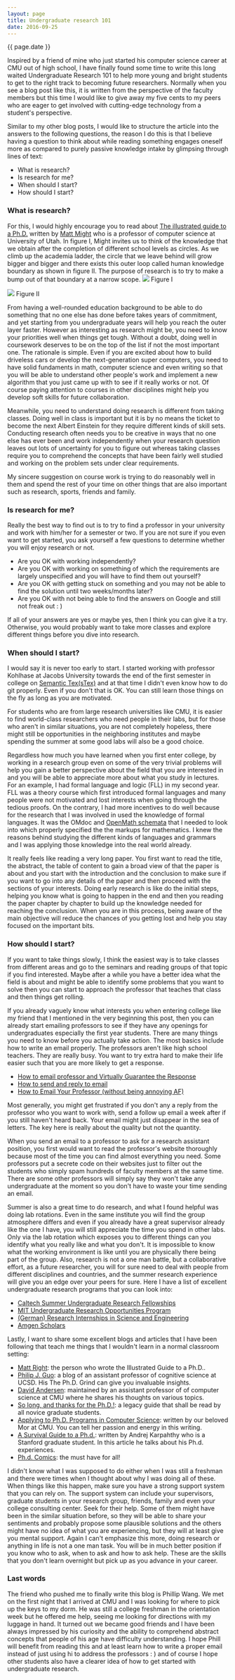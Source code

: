 ```yaml
---
layout: page
title: Undergraduate research 101
date: 2016-09-25
---
```

{{ page.date }}

Inspired by a friend of mine who just started his computer science career 
at CMU out of high school, I have finally found some time to write this long waited Undergraduate Research
101 to help more young and bright students to get to the right track to becoming future researchers. Normally
when you see a blog post like this, it is written from the perspective of the faculty members but this 
time I would like to give away  my five cents to my peers who are eager to get involved with cutting-edge 
technology from a student's perspective.

Similar to my other blog posts, I would like to structure the article into the answers to the following questions,
the reason I do this is that I believe having a question to think about while reading something engages oneself more
as compared to purely passive knowledge intake by glimpsing through lines of text:

* What is research? 
* Is research for me?
* When should I start?
* How should I start?

### What is research?
For this, I would highly encourage you to read about [The illustrated guide to a Ph.D.](http://matt.might.net/articles/phd-school-in-pictures/) written by [Matt Might](http://matt.might.net/) who is a professor of computer science at University of Utah. In figure I, Might invites us to think of the knowledge that we obtain after the completion of different school levels as circles. As we climb up the academia ladder, the circle that we leave behind will grow bigger and bigger and there exists this outer loop called human knowledge boundary as shown in figure II. The purpose of research is to try to make a bump out of that boundary at a narrow scope.
![](/img/research1.png)
Figure I

![](/img/research2.png)
Figure II

From having a well-rounded education background to be able to do something that no one else has done before takes years of commitment, and yet starting from you undergraduate years will help you reach the outer layer faster. However as interesting as research might be, you need to know your priorities well when things get tough. Without a doubt, doing well in coursework deserves to be on the top of the list if not the most important one. The rationale is simple. Even if you are excited about how to build driveless cars or develop the next-generation super computers, you need to have solid fundaments in math, computer science and even writing so that you will be able to understand other people's work and implement a new algorithm that you just came up with to see if it really works or not. Of course paying attention to courses in other disciplines might help you develop soft skills for future collaboration. 

Meanwhile, you need to understand doing research is different from taking classes. Doing well in class is important but it is by no means the ticket to become the next Albert Einstein for they require different kinds of skill sets. Conducting research often needs you to be creative in ways that no one else has ever been and work independently when your research question leaves out lots of uncertainty for you to figure out whereas taking classes require you to comprehend the concepts that have been fairly well studied and working on the problem sets under clear requirements.

My sincere suggestion on course work is trying to do reasonably well in them and spend the rest of your time on other things that are also important such as research, sports, friends and family. 

### Is research for me?
Really the best way to find out is to try to find a professor in your university and work with him/her for a semester or two. If you are not sure if you even want to get started, you ask yourself a few questions to determine whether you will enjoy research or not.

* Are you OK with working independently?
* Are you OK with working on something of which the requirements are largely unspecified and you will have to find them out yourself?
* Are you OK with getting stuck on something and you may not be able to find the solution until two weeks/months later?
* Are you OK with not being able to find the answers on Google and still not freak out : )

If all of your answers are yes or maybe yes, then I think you can give it a try. Otherwise, you would probably want to take more classes and explore different things before you dive into research.

### When should I start?
I would say it is never too early to start. I started working with professor Kohlhase at Jacobs University towards the end of the first semester in college on [Semantic Tex(sTex)](https://github.com/KWARC/sTeX) and at that time I didn't even know how to do git properly. Even if you don't that is OK. You can still learn those things on the fly as long as you are motivated.

For students who are from large research universities like CMU, it is easier to find world-class researchers who need people in their labs, but for those who aren't in similar situations, you are not completely hopeless, there might still be opportunities in the neighboring institutes and maybe spending the summer at some good labs will also be a good choice.

Regardless how much you have learned when you first enter college, by working in a research group even on some of the very trivial problems will help you gain a better perspective about the field that you are interested in and you will be able to appreciate more about what you study in lectures. For an example, I had formal language and logic (FLL) in my second year. FLL was a theory course which first introduced formal languages and many people were not motivated and lost interests when going through the tedious proofs. On the contrary, I had more incentives to do well because for the research that I was involved in used the knowledge of formal languages. It was the OMdoc and [OpenMath schemata](http://www.openmath.org/standard/om20-2004-06-30/omstd20html-3.xml) that I needed to look into which properly specified the the markups for mathematics. I knew the reasons behind studying the different kinds of languages and grammars and I was applying those knowledge into the real world already. 

It really feels like reading a very long paper. You first want to read the title, the abstract, the table of content to gain a broad view of that the paper is about and you start with the introduction and the conclusion to make sure if you want to go into any details of the paper and then proceed with the sections of your interests. Doing early research is like do the initial steps, helping you know what is going to happen in the end and then you reading the paper chapter by chapter to build up the knowledge needed for reaching the conclusion. When you are in this process, being aware of the main objective will reduce the chances of you getting lost and help you stay focused on the important bits.

### How should I start?
If you want to take things slowly, I think the easiest way is to take classes from different areas and go to the seminars and reading groups of that topic if you find interested. Maybe after a while you have a better idea what the field is about and might be able to identify some problems that you want to solve then you can start to approach the professor that teaches that class and then things get rolling. 

If you already vaguely know what interests you when entering college like my friend that I mentioned in the very beginning this post, then you can already start emailing professors to see if they have any openings for undergraduates especially the first year students. There are many things you need to know before you actually take action. The most basics include how to write an email properly. The professors aren't like high school teachers. They are really busy. You want to try extra hard to make their life easier such that you are more likely to get a response. 

* [How to email professor and Virtually Guarantee the Response](http://www.huffingtonpost.com/svetlana-dotsenko/how-to-email-professors-and-virtually-guarantee-the-response_b_9190904.html)
* [How to send and reply to email](http://matt.might.net/articles/how-to-email/)
* [How to Email Your Professor (without being annoying AF)](https://medium.com/@lportwoodstacer/how-to-email-your-professor-without-being-annoying-af-cf64ae0e4087#.im81iq8op)

Most generally, you might get frustrated if you don't any a reply from the professor who you want to work with, send a follow up email a week after if you still haven't heard back. Your email might just disappear in the sea of letters. The key here is really about the quality but not the quantity. 

When you send an email to a professor to ask for a research assistant position, you first would want to read the professor's website thoroughly because most of the time you can find almost everything you need. Some professors put a secrete code on their websites just to filter out the students who simply spam hundreds of faculty members at the same time. There are some other professors will simply say they won't take any undergraduate at the moment so you don't have to waste your time sending an email.

Summer is also a great time to do research, and what I found helpful was doing lab rotations. Even in the same institute you will find the group atmosphere differs and even if you already have a great supervisor already like the one I have, you will still appreciate the time you spend in other labs. Only via the lab rotation which exposes you to different things can you identify what you really like and what you don't. It is impossible to know what the working environment is like until you are physically there being part of the group. Also, research is not a one man battle, but a collaborative effort, as a future researcher, you will for sure need to deal with people from different disciplines and countries, and the summer research experience will give you an edge over your peers for sure. Here I have a list of excellent undergraduate research programs that you can look into:

* [Caltech Summer Undergraduate Research Fellowships](https://sfp.caltech.edu/programs/surf)
* [MIT Undergraduate Research Opportunities Program](http://web.mit.edu/urop/)
* [(German) Research Internships in Science and Engineering](https://www.daad.de/rise/en/)
* [Amgen Scholars](http://www.amgenscholars.com)

Lastly, I want to share some excellent blogs and articles that I have been following that teach me things that I wouldn't learn in a normal classroom setting:

* [Matt Right](http://matt.might.net/articles/): the person who wrote the Illustrated Guide to a Ph.D..
* [Philip J. Guo](http://www.pgbovine.net/PhD-memoir.htm): a blog of an assistant professor of cognitive science at UCSD. His The Ph.D. Grind can give you invaluable insights.
* [David Andersen](https://da-data.blogspot.de/p/blog-page.html): maintained by an assistant professor of of computer science at CMU where he shares his thoughts on various topics.
* [So long, and thanks for the Ph.D.!](http://www.cs.unc.edu/~azuma/hitch4.html): a legacy guide that shall be read by all novice graduate students.
* [Applying to Ph.D. Programs in Computer Science](http://www.cs.cmu.edu/~harchol/gradschooltalk.pdf): written by our beloved Mor at CMU. You can tell her passion and energy in this writing.
* [A Survival Guide to a Ph.d.](http://karpathy.github.io/2016/09/07/phd/): written by Andrej Karpahthy who is a Stanford graduate student. In this article he talks about his Ph.d. experiences.
* [Ph.d. Comics](http://phdcomics.com/comics.php): the must have for all!

I didn't know what I was supposed to do either when I was still a freshman and there were times when I thought  about why I was doing all of these. When things like this happen, make sure you have a strong support system that you can rely on. The support system can include your supervisors, graduate students in your research group, friends, family and even your college consulting center. Seek for their help. Some of them might have been in the similar situation before, so they will be able to share your sentiments and probably propose some plausible solutions and the others might have no idea of what you are experiencing, but they will at least give you mental support. Again I can't emphasize this more, doing research or anything in life is not a one man task. You will be in much better position if you know who to ask, when to ask and how to ask help. These are the skills that you don't learn overnight but pick up as you advance in your career.

### Last words
The friend who pushed me to finally write this blog is Phillip Wang. We met on the first night that I arrived at CMU and I was looking for where to pick up the keys to my dorm. He was still a college freshman in the orientation week but he offered me help, seeing me looking for directions with my luggage in hand. It turned out we became good friends and I have been always impressed by his curiosity and the ability to comprehend abstract concepts that people of his age have difficulty understanding. I hope Phill will benefit from reading this and at least learn how to write a proper email instead of just using hi to address the professors : ) and of course I hope other students also have a  clearer idea of how to get started with undergraduate research.
